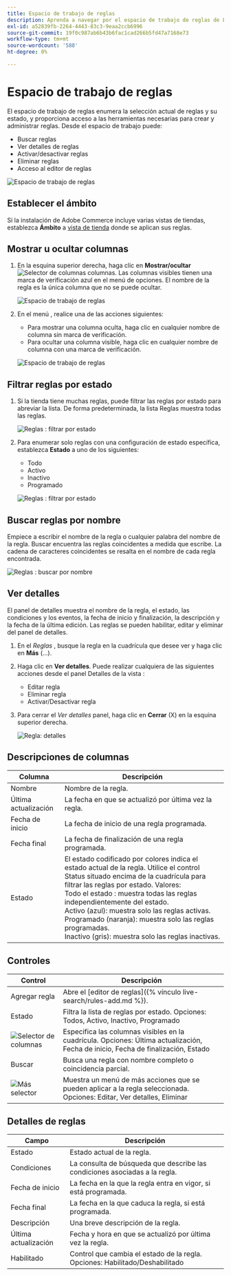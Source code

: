 ```yaml
---
title: Espacio de trabajo de reglas
description: Aprenda a navegar por el espacio de trabajo de reglas de Live Search.
exl-id: a52839fb-2264-4443-83c3-9eaa2ccb6996
source-git-commit: 19f0c987ab6b43b6fac1cad266b5fd47a7168e73
workflow-type: tm+mt
source-wordcount: '588'
ht-degree: 0%

---
```


# Espacio de trabajo de reglas

El espacio de trabajo de reglas enumera la selección actual de reglas y su estado, y proporciona acceso a las herramientas necesarias para crear y administrar reglas. Desde el espacio de trabajo puede:

* Buscar reglas
* Ver detalles de reglas
* Activar/desactivar reglas
* Eliminar reglas
* Acceso al editor de reglas

![Espacio de trabajo de reglas](assets/rules-workspace.png)

## Establecer el ámbito

Si la instalación de Adobe Commerce incluye varias vistas de tiendas, establezca **Ámbito** a [vista de tienda](https://docs.magento.com/user-guide/configuration/scope.html) donde se aplican sus reglas.

## Mostrar u ocultar columnas

1. En la esquina superior derecha, haga clic en **Mostrar/ocultar** ![Selector de columnas](assets/btn-show-hide-columns.png) columnas.
Las columnas visibles tienen una marca de verificación azul en el menú de opciones. El nombre de la regla es la única columna que no se puede ocultar.

   ![Espacio de trabajo de reglas](assets/rules-workspace-show-hide-columns.png)

1. En el menú , realice una de las acciones siguientes:

   * Para mostrar una columna oculta, haga clic en cualquier nombre de columna sin marca de verificación.
   * Para ocultar una columna visible, haga clic en cualquier nombre de columna con una marca de verificación.

   ![Espacio de trabajo de reglas](assets/rules-workspace-all-columns.png)

## Filtrar reglas por estado

1. Si la tienda tiene muchas reglas, puede filtrar las reglas por estado para abreviar la lista. De forma predeterminada, la lista Reglas muestra todas las reglas.

   ![Reglas : filtrar por estado](assets/rules-workspace-filter-status.png)

1. Para enumerar solo reglas con una configuración de estado específica, establezca **Estado** a uno de los siguientes:

   * Todo
   * Activo
   * Inactivo
   * Programado

   ![Reglas : filtrar por estado](assets/rules-workspace-filter-status-active.png)

## Buscar reglas por nombre

Empiece a escribir el nombre de la regla o cualquier palabra del nombre de la regla.
Buscar encuentra las reglas coincidentes a medida que escribe. La cadena de caracteres coincidentes se resalta en el nombre de cada regla encontrada.

![Reglas : buscar por nombre](assets/rules-workspace-search-name.png)

## Ver detalles

El panel de detalles muestra el nombre de la regla, el estado, las condiciones y los eventos, la fecha de inicio y finalización, la descripción y la fecha de la última edición. Las reglas se pueden habilitar, editar y eliminar del panel de detalles.

1. En el *Reglas* , busque la regla en la cuadrícula que desee ver y haga clic en **Más** (...).
1. Haga clic en **Ver detalles**.
Puede realizar cualquiera de las siguientes acciones desde el panel Detalles de la vista :

   * Editar regla
   * Eliminar regla
   * Activar/Desactivar regla

1. Para cerrar el *Ver detalles* panel, haga clic en **Cerrar** (X) en la esquina superior derecha.

   ![Regla: detalles](assets/rules-workspace-details.png)

## Descripciones de columnas

| Columna | Descripción |
|--- |--- |
| Nombre | Nombre de la regla. |
| Última actualización | La fecha en que se actualizó por última vez la regla. |
| Fecha de inicio | La fecha de inicio de una regla programada. |
| Fecha final | La fecha de finalización de una regla programada. |
| Estado | El estado codificado por colores indica el estado actual de la regla. Utilice el control Status situado encima de la cuadrícula para filtrar las reglas por estado. Valores:<br />Todo el estado : muestra todas las reglas independientemente del estado.<br />Activo (azul): muestra solo las reglas activas.<br />Programado (naranja): muestra solo las reglas programadas.<br />Inactivo (gris): muestra solo las reglas inactivas. |

## Controles

| Control | Descripción |
|--- |--- |
| Agregar regla | Abre el [editor de reglas]({% vínculo live-search/rules-add.md %}). |
| Estado | Filtra la lista de reglas por estado. Opciones: Todos, Activo, Inactivo, Programado |
| ![Selector de columnas](assets/btn-show-hide-columns.png) | Especifica las columnas visibles en la cuadrícula. Opciones: Última actualización, Fecha de inicio, Fecha de finalización, Estado |
| Buscar | Busca una regla con nombre completo o coincidencia parcial. |
| ![Más selector](assets/btn-more.png) | Muestra un menú de más acciones que se pueden aplicar a la regla seleccionada. Opciones: Editar, Ver detalles, Eliminar |

## Detalles de reglas

| Campo | Descripción |
|--- |--- |
| Estado | Estado actual de la regla. |
| Condiciones | La consulta de búsqueda que describe las condiciones asociadas a la regla. |
| Fecha de inicio | La fecha en la que la regla entra en vigor, si está programada. |
| Fecha final | La fecha en la que caduca la regla, si está programada. |
| Descripción | Una breve descripción de la regla. |
| Última actualización | Fecha y hora en que se actualizó por última vez la regla. |
| Habilitado | Control que cambia el estado de la regla. Opciones: Habilitado/Deshabilitado |
